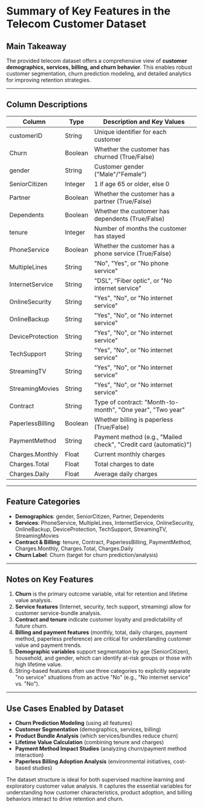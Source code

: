 # Summary of Key Features in the Telecom Customer Dataset

## Main Takeaway

The provided telecom dataset offers a comprehensive view of **customer demographics, services, billing, and churn behavior**. This enables robust customer segmentation, churn prediction modeling, and detailed analytics for improving retention strategies.

***

## Column Descriptions

| Column                   | Type     | Description and Key Values                                            |
|--------------------------|----------|-----------------------------------------------------------------------|
| customerID               | String   | Unique identifier for each customer                                   |
| Churn                    | Boolean  | Whether the customer has churned (True/False)                         |
| gender                   | String   | Customer gender ("Male"/"Female")                                     |
| SeniorCitizen            | Integer  | 1 if age 65 or older, else 0                                          |
| Partner                  | Boolean  | Whether the customer has a partner (True/False)                       |
| Dependents               | Boolean  | Whether the customer has dependents (True/False)                      |
| tenure                   | Integer  | Number of months the customer has stayed                              |
| PhoneService             | Boolean  | Whether the customer has a phone service (True/False)                 |
| MultipleLines            | String   | "No", "Yes", or "No phone service"                                    |
| InternetService          | String   | "DSL", "Fiber optic", or "No internet service"                        |
| OnlineSecurity           | String   | "Yes", "No", or "No internet service"                                 |
| OnlineBackup             | String   | "Yes", "No", or "No internet service"                                 |
| DeviceProtection         | String   | "Yes", "No", or "No internet service"                                 |
| TechSupport              | String   | "Yes", "No", or "No internet service"                                 |
| StreamingTV              | String   | "Yes", "No", or "No internet service"                                 |
| StreamingMovies          | String   | "Yes", "No", or "No internet service"                                 |
| Contract                 | String   | Type of contract: "Month-to-month", "One year", "Two year"            |
| PaperlessBilling         | Boolean  | Whether billing is paperless (True/False)                             |
| PaymentMethod            | String   | Payment method (e.g., "Mailed check", "Credit card (automatic)")      |
| Charges.Monthly          | Float    | Current monthly charges                                               |
| Charges.Total            | Float    | Total charges to date                                                 |
| Charges.Daily            | Float    | Average daily charges                                                 |

***

## Feature Categories

- **Demographics**: gender, SeniorCitizen, Partner, Dependents
- **Services**: PhoneService, MultipleLines, InternetService, OnlineSecurity, OnlineBackup, DeviceProtection, TechSupport, StreamingTV, StreamingMovies
- **Contract & Billing**: tenure, Contract, PaperlessBilling, PaymentMethod, Charges.Monthly, Charges.Total, Charges.Daily
- **Churn Label**: Churn (target for churn prediction/analysis)

***

## Notes on Key Features

1. **Churn** is the primary outcome variable, vital for retention and lifetime value analysis.
2. **Service features** (Internet, security, tech support, streaming) allow for customer service-bundle analysis.
3. **Contract and tenure** indicate customer loyalty and predictability of future churn.
4. **Billing and payment features** (monthly, total, daily charges, payment method, paperless preference) are critical for understanding customer value and payment trends.
5. **Demographic variables** support segmentation by age (SeniorCitizen), household, and gender, which can identify at-risk groups or those with high lifetime value.
6. String-based features often use three categories to explicitly separate "no service" situations from an active "No" (e.g., "No internet service" vs. "No").

***

## Use Cases Enabled by Dataset

- **Churn Prediction Modeling** (using all features)
- **Customer Segmentation** (demographics, services, billing)
- **Product Bundle Analysis** (which services/bundles reduce churn)
- **Lifetime Value Calculation** (combining tenure and charges)
- **Payment Method Impact Studies** (analyzing churn/payment method interaction)
- **Paperless Billing Adoption Analysis** (environmental initiatives, cost-based studies)

The dataset structure is ideal for both supervised machine learning and exploratory customer value analysis. It captures the essential variables for understanding how customer characteristics, product adoption, and billing behaviors interact to drive retention and churn.
